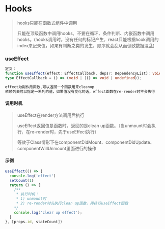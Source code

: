 # Hooks

> hooks只能在函数式组件中调用
>
> 只能在顶级函数中调用hooks，不要在循环、条件判断、内嵌函数中调用hooks。(hooks调用时，没有任何的标记产生，react只能根据hook调用的index来记录值，如果有判断之类的发生，顺序就会乱从而倒致数据混乱)

### useEffect

``` typescript
定义：
function useEffect(effect: EffectCallback, deps?: DependencyList): void;
type EffectCallback = () => (void | (() => void | undefined));

effect为副作用函数,可以返回一个函数用来cleanup
依赖列表可以指定一系列的值，如果值没有变化的话，effect函数在re-render时不会执行

```

#### 调用时机

> useEffect在render方法调用后执行
>
> useEffect返回值是函数时，返回的是clean up函数。（当unmount时会执行，在re-render时，先于useEffect执行）
>
> 等效于Class情形下在componentDidMount、componentDidUpdate、 componentWillUnmount里面进行的操作
#### 示例

``` javascript
useEffect(() => {
  console.log('effect')
  setCount(1)
  return () => {
    /**
     * 执行时机：
     * 1) unmount时
     * 2) re-render时先执行clean up函数，再执行useEffect函数
    */
    console.log('clear up effect');
  }
}, [props.id, stateCount])
```

